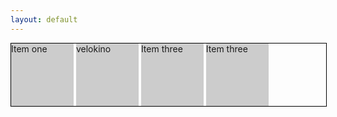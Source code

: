 ```yaml
---
layout: default
---
```

<style>
	ul#display-inline-block-example,
	ul#display-inline-block-example li {

		margin: 0;
		padding: 0;
	}

	ul#display-inline-block-example {
		width: 100%;
		border: 1px solid #000;
	}

	ul#display-inline-block-example li {
		display: inline-block;
		width: 100px;
		min-height: 100px;
		background: #ccc;
		vertical-align: top;


	}
</style>

<ul id="display-inline-block-example">
	<li>Item one

  </li>
	<li style="background-image: url('assets/thumbs/t_velokino.jpg')")>
  velokino</li>
	<li>Item three</li>
  <li>Item three</li>
</ul>
